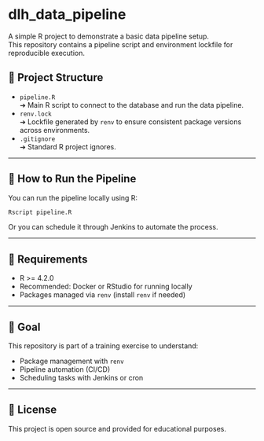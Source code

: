 # dlh_data_pipeline

A simple R project to demonstrate a basic data pipeline setup.\
This repository contains a pipeline script and environment lockfile for reproducible execution.

## 🔹 Project Structure

-   `pipeline.R`\
    ➔ Main R script to connect to the database and run the data pipeline.
-   `renv.lock`\
    ➔ Lockfile generated by `renv` to ensure consistent package versions across environments.
-   `.gitignore`\
    ➔ Standard R project ignores.

------------------------------------------------------------------------

## 🔹 How to Run the Pipeline

You can run the pipeline locally using R:

``` bash
Rscript pipeline.R
```

Or you can schedule it through Jenkins to automate the process.

------------------------------------------------------------------------

## 🔹 Requirements

-   R \>= 4.2.0
-   Recommended: Docker or RStudio for running locally
-   Packages managed via `renv` (install `renv` if needed)

------------------------------------------------------------------------

## 🔹 Goal

This repository is part of a training exercise to understand:

-   Package management with `renv`
-   Pipeline automation (CI/CD)
-   Scheduling tasks with Jenkins or cron

------------------------------------------------------------------------

## 🔹 License

This project is open source and provided for educational purposes.
